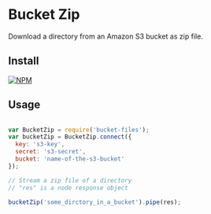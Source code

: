 # Bucket Zip

Download a directory from an Amazon S3 bucket as zip file.

## Install

[![NPM](https://nodei.co/npm/bucket-zip.png)](https://nodei.co/npm/bucket-zip/)

## Usage

```javascript

var BucketZip = require('bucket-files');
var bucketZip = BucketZip.connect({
  key: 's3-key',
  secret: 's3-secret',
  bucket: 'name-of-the-s3-bucket'
});

// Stream a zip file of a directory
// "res" is a node response object

bucketZip('some_dirctory_in_a_bucket').pipe(res);

```
